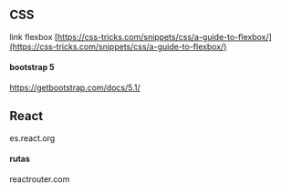 

## CSS
link flexbox
[https://css-tricks.com/snippets/css/a-guide-to-flexbox/](https://css-tricks.com/snippets/css/a-guide-to-flexbox/)

#### bootstrap 5
https://getbootstrap.com/docs/5.1/

## React
es.react.org


#### rutas 
reactrouter.com

